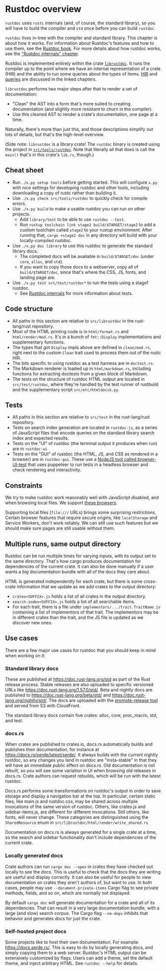 # Rustdoc overview

`rustdoc` uses `rustc` internals (and, of course, the standard library), so you
will have to build the compiler and `std` once before you can build `rustdoc`.

`rustdoc` lives in-tree with the
compiler and standard library. This chapter is about how it works.
For information about Rustdoc's features and how to use them, see
the [Rustdoc book](https://doc.rust-lang.org/nightly/rustdoc/).
For more details about how rustdoc works, see the
["Rustdoc internals" chapter][Rustdoc internals].

[Rustdoc internals]: ./rustdoc-internals.md

Rustdoc is implemented entirely within the crate [`librustdoc`][rd]. It runs
the compiler up to the point where we have an internal representation of a
crate (HIR) and the ability to run some queries about the types of items. [HIR]
and [queries] are discussed in the linked chapters.

[HIR]: ./hir.md
[queries]: ./query.md
[rd]: https://github.com/rust-lang/rust/tree/master/src/librustdoc

`librustdoc` performs two major steps after that to render a set of
documentation:

* "Clean" the AST into a form that's more suited to creating documentation (and
  slightly more resistant to churn in the compiler).
* Use this cleaned AST to render a crate's documentation, one page at a time.

Naturally, there's more than just this, and those descriptions simplify out
lots of details, but that's the high-level overview.

(Side note: `librustdoc` is a library crate! The `rustdoc` binary is created
using the project in [`src/tools/rustdoc`][bin]. Note that literally all that
does is call the `main()` that's in this crate's `lib.rs`, though.)

[bin]: https://github.com/rust-lang/rust/tree/master/src/tools/rustdoc

## Cheat sheet

* Run `./x.py setup tools` before getting started. This will configure `x.py`
  with nice settings for developing rustdoc and other tools, including
  downloading a copy of rustc rather than building it.
* Use `./x.py check src/tools/rustdoc` to quickly check for compile errors.
* Use `./x.py build` to make a usable
  rustdoc you can run on other projects.
  * Add `library/test` to be able to use `rustdoc --test`.
  * Run `rustup toolchain link stage2 build/$TARGET/stage2` to add a
    custom toolchain called `stage2` to your rustup environment. After
    running that, `cargo +stage2 doc` in any directory will build with
    your locally-compiled rustdoc.
* Use `./x.py doc library` to use this rustdoc to generate the
  standard library docs.
  * The completed docs will be available in `build/$TARGET/doc` (under `core`, `alloc`, and `std`).
  * If you want to copy those docs to a webserver, copy all of
    `build/$TARGET/doc`, since that's where the CSS, JS, fonts, and landing
    page are.
* Use `./x.py test src/test/rustdoc*` to run the tests using a stage1
  rustdoc.
  * See [Rustdoc internals] for more information about tests.

## Code structure

* All paths in this section are relative to `src/librustdoc` in the rust-lang/rust repository.
* Most of the HTML printing code is in `html/format.rs` and `html/render/mod.rs`.
  It's in a bunch of `fmt::Display` implementations and supplementary
  functions.
* The types that got `Display` impls above are defined in `clean/mod.rs`, right
  next to the custom `Clean` trait used to process them out of the rustc HIR.
* The bits specific to using rustdoc as a test harness are in
  `doctest.rs`.
* The Markdown renderer is loaded up in `html/markdown.rs`, including functions
  for extracting doctests from a given block of Markdown.
* The tests on the structure of rustdoc HTML output are located in `src/test/rustdoc`, where
  they're handled by the test runner of rustbuild and the supplementary script
  `src/etc/htmldocck.py`.

## Tests

* All paths in this section are relative to `src/test` in the rust-lang/rust repository.
* Tests on search index generation are located in `rustdoc-js`, as a
  series of JavaScript files that encode queries on the standard library search
  index and expected results.
* Tests on the "UI" of rustdoc (the terminal output it produces when run) are in
  `rustdoc-ui`
* Tests on the "GUI" of rustdoc (the HTML, JS, and CSS as rendered in a browser)
  are in `rustdoc-gui`. These use a [NodeJS tool called
  browser-UI-test](https://github.com/GuillaumeGomez/browser-UI-test/) that uses
  puppeteer to run tests in a headless browser and check rendering and
  interactivity.

## Constraints

We try to make rustdoc work reasonably well with JavaScript disabled, and when
browsing local files. We support
[these browsers](https://rust-lang.github.io/rfcs/1985-tiered-browser-support.html#supported-browsers).

Supporting local files (`file:///` URLs) brings some surprising restrictions.
Certain browser features that require secure origins, like `localStorage` and
Service Workers, don't work reliably. We can still use such features but we
should make sure pages are still usable without them.

## Multiple runs, same output directory

Rustdoc can be run multiple times for varying inputs, with its output set to the
same directory. That's how cargo produces documentation for dependencies of the
current crate. It can also be done manually if a user wants a big
documentation bundle with all of the docs they care about.

HTML is generated independently for each crate, but there is some cross-crate
information that we update as we add crates to the output directory:

 - `crates<SUFFIX>.js` holds a list of all crates in the output directory.
 - `search-index<SUFFIX>.js` holds a list of all searchable items.
 - For each trait, there is a file under `implementors/.../trait.TraitName.js`
   containing a list of implementors of that trait. The implementors may be in
   different crates than the trait, and the JS file is updated as we discover
   new ones.

## Use cases

There are a few major use cases for rustdoc that you should keep in mind when
working on it:

### Standard library docs

These are published at <https://doc.rust-lang.org/std> as part of the Rust release
process. Stable releases are also uploaded to specific versioned URLs like
<https://doc.rust-lang.org/1.57.0/std/>. Beta and nightly docs are published to
<https://doc.rust-lang.org/beta/std/> and <https://doc.rust-lang.org/nightly/std/>.
The docs are uploaded with the [promote-release
tool](https://github.com/rust-lang/promote-release) and served from S3 with
CloudFront.

The standard library docs contain five crates: alloc, core, proc_macro, std, and
test.

### docs.rs

When crates are published to crates.io, docs.rs automatically builds
and publishes their documentation, for instance at
<https://docs.rs/serde/latest/serde/>. It always builds with the current nightly
rustdoc, so any changes you land in rustdoc are "insta-stable" in that they will
have an immediate public effect on docs.rs. Old documentation is not rebuilt, so
you will see some variation in UI when browsing old releases in docs.rs. Crate
authors can request rebuilds, which will be run with the latest rustdoc.

Docs.rs performs some transformations on rustdoc's output in order to save
storage and display a navigation bar at the top. In particular, certain static
files, like main.js and rustdoc.css, may be shared across multiple invocations
of the same version of rustdoc. Others, like crates.js and sidebar-items.js, are
different for different invocations. Still others, like fonts, will never
change. These categories are distinguished using the `SharedResource` enum in
`src/librustdoc/html/render/write_shared.rs`

Documentation on docs.rs is always generated for a single crate at a time, so
the search and sidebar functionality don't include dependencies of the current
crate.

### Locally generated docs

Crate authors can run `cargo doc --open` in crates they have checked
out locally to see the docs. This is useful to check that the docs they
are writing are useful and display correctly. It can also be useful for
people to view documentation on crates they aren't authors of, but want to
use. In both cases, people may use `--document-private-items` Cargo flag to
see private methods, fields, and so on, which are normally not displayed.

By default `cargo doc` will generate documentation for a crate and all of its
dependencies. That can result in a very large documentation bundle, with a large
(and slow) search corpus. The Cargo flag `--no-deps` inhibits that behavior and
generates docs for just the crate.

### Self-hosted project docs

Some projects like to host their own documentation. For example:
<https://docs.serde.rs/>. This is easy to do by locally generating docs, and
simply copying them to a web server. Rustdoc's HTML output can be extensively
customized by flags. Users can add a theme, set the default theme, and inject
arbitrary HTML. See `rustdoc --help` for details.
